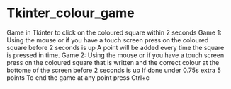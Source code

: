 # Tkinter_colour_game
Game in Tkinter to click on the coloured square within 2 seconds
Game 1:
Using the mouse or if you have a touch screen press on the coloured square before 2 seconds is up
A point will be added every time the square is pressed in time.
Game 2:
Using the mouse or if you have a touch screen press on the coloured square that is written and the correct colour at the bottome of the screen before 2 seconds is up
If done under 0.75s extra 5 points
To end the game at any point press Ctrl+c
